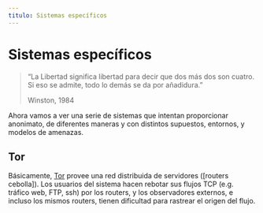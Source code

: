 ```yaml
---
titulo: Sistemas específicos
---
```


Sistemas específicos
====================

> “La Libertad significa libertad para decir que dos más dos son cuatro. Si eso se admite, todo lo demás se da por añadidura.”
>
> Winston, 1984

Ahora vamos a ver una serie de sistemas que intentan proporcionar anonimato, de diferentes maneras y con distintos supuestos,
entornos, y modelos de amenazas.

Tor
---

Básicamente, [Tor] provee una red distribuida de servidores ([routers cebolla]). Los usuarios del sistema hacen rebotar sus flujos TCP
(e.g. tráfico web, FTP, ssh) por los routers, y los observadores externos, e incluso los mismos routers, tienen dificultad para
rastrear el origen del flujo.

[Tor]: tor/
